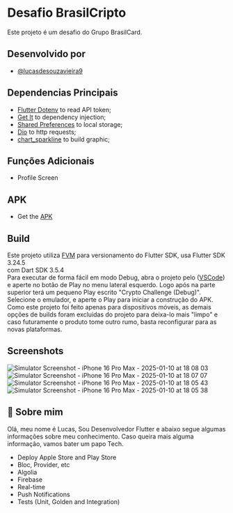 # Desafio BrasilCripto

Este projeto é um desafio do Grupo BrasilCard.



## Desenvolvido por

- [@lucasdesouzavieira9](https://github.com/LucasDeSouzaVieira9)


## Dependencias Principais

- [Flutter Dotenv](https://pub.dev/packages/flutter_dotenv) to read API token;
- [Get It](https://pub.dev/packages/get_it) to dependency injection;
- [Shared Preferences](https://pub.dev/packages/shared_preferences) to local storage;
- [Dio](https://pub.dev/packages/dio) to http requests;
- [chart_sparkline](https://pub.dev/packages/dio) to build graphic;


## Funções Adicionais

- Profile Screen

## APK

- Get the [APK](https://drive.google.com/file/d/1kA44O-R7kE2kt3JcwlQZm0955pXPUvK5/view?usp=sharing)

## Build

Este projeto utiliza [FVM](https://fvm.app/) para versionamento do Flutter SDK, usa Flutter SDK 3.24.5\
com Dart SDK 3.5.4\
Para executar de forma fácil em modo Debug, abra o projeto pelo ([VSCode](https://code.visualstudio.com/)) e aperte no botão de Play no menu lateral esquerdo. Logo após na parte superior terá um pequeno Play escrito "Crypto Challenge (Debug)". Selecione o emulador, e aperte o Play para iniciar a construção do APK. Como este projeto foi feito apenas para dispositivos móveis, as demais opções de builds foram excluidas do projeto para deixa-lo mais "limpo" e caso futuramente o produto tome outro rumo, basta reconfigurar para as novas plataformas.


## Screenshots

![Simulator Screenshot - iPhone 16 Pro Max - 2025-01-10 at 18 08 03](https://github.com/user-attachments/assets/90c52344-f367-438f-927b-53626d3604d1)
![Simulator Screenshot - iPhone 16 Pro Max - 2025-01-10 at 18 07 07](https://github.com/user-attachments/assets/73d2d1bd-c889-428c-9e1a-5bb65e7aec4e)
![Simulator Screenshot - iPhone 16 Pro Max - 2025-01-10 at 18 05 43](https://github.com/user-attachments/assets/52b278a5-92ae-4188-9470-e105905115ec)
![Simulator Screenshot - iPhone 16 Pro Max - 2025-01-10 at 18 05 38](https://github.com/user-attachments/assets/709d4417-d06a-47f7-9a23-8fbb95655f2b)


## 🚀 Sobre mim
Olá, meu nome é Lucas, Sou Desenvolvedor Flutter e abaixo segue algumas informações sobre meu conhecimento. Caso queira mais alguma informação, vamos bater um papo Tech.

- Deploy Apple Store and Play Store
- Bloc, Provider, etc
- Algolia
- Firebase
- Real-time
- Push Notifications
- Tests (Unit, Golden and Integration)
